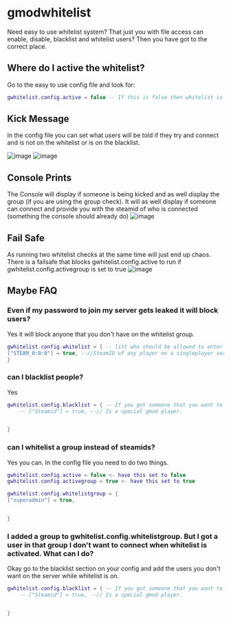 # gmodwhitelist
Need easy to use whitelist system? That just you with file access can enable, disable, blacklist and whitelist users? Then you have got to the correct place.

## Where do I active the whitelist?
Go to the easy to use config file and look for:

```lua
gwhitelist.config.active = false -- If this is false then whitelist is not active <- turn this to true to turn it on
```

## Kick Message
In the config file you can set what users will be told if they try and connect and is not on the whitelist or is on the blacklist.

![image](https://user-images.githubusercontent.com/40523727/114456064-ba8f5c80-9bdc-11eb-81b0-444d5641dd7f.png)
![image](https://user-images.githubusercontent.com/40523727/114458001-f62b2600-9bde-11eb-97f6-22db9f3abf4e.png)


## Console Prints
The Console will display if someone is being kicked and as well display the group (if you are using the group check).
It will as well display if someone can connect and provide you with the steamid of who is connected (something the console should already do)
![image](https://user-images.githubusercontent.com/40523727/114455846-7a2fde80-9bdc-11eb-96b1-0d1988983cb1.png)

## Fail Safe
As running two whitelist checks at the same time will just end up chaos. There is a failsafe that blocks gwhitelist.config.active to run if gwhitelist.config.activegroup is set to true
![image](https://user-images.githubusercontent.com/40523727/114455983-9f245180-9bdc-11eb-8dd5-cb16e00856f7.png)


## Maybe FAQ

### Even if my password to join my server gets leaked it will block users?
Yes it will block anyone that you don't have on the whitelist group.

```lua
gwhitelist.config.whitelist = { -- list who should be allowed to enter after they entered the server password or at all.
["STEAM_0:0:0"] = true, --//SteamID of any player on a singleplayer server. Keep this here if you dont want the whitelist system to block you from joining singleplayer
}
```

### can I blacklist people?
Yes

```lua
gwhitelist.config.blacklist = { -- If you got someone that you want to make sure never gets added into the whitelist. Then you can put them below
    -- ["Steamid"] = true, --// Is a special gmod player.


}
```

### can I whitelist a group instead of steamids?
Yes you can. In the config file you need to do two things.
```lua
gwhitelist.config.active = false <- have this set to false
gwhitelist.config.activegroup = true <- have this set to true

gwhitelist.config.whitelistgroup = {
["superadmin"] = true,


}


```
### I added a group to gwhitelist.config.whitelistgroup. But I got a user in that group I don't want to connect when whitelist is activated. What can I do?
Okay go to the blacklist section on your config and add the users you don't want on the server while whitelist is on.

```lua
gwhitelist.config.blacklist = { -- If you got someone that you want to make sure never gets added into the whitelist. Then you can put them below
    -- ["Steamid"] = true, --// Is a special gmod player.


}
```

